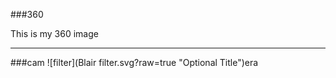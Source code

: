 ###360

This is my 360 image
<script src="//360.vizor.io/scripts/embed.js" data-vizorurl="https://360.vizor.io/embed/v/ybyd" ></script>

***

###cam
![filter](Blair filter.svg?raw=true "Optional Title")era 
